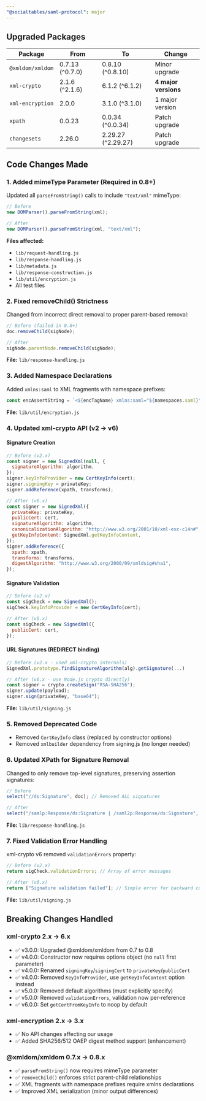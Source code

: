 ```yaml
---
"@socialtables/saml-protocol": major
---
```


## Upgraded Packages

| Package          | From            | To                 | Change               |
| ---------------- | --------------- | ------------------ | -------------------- |
| `@xmldom/xmldom` | 0.7.13 (^0.7.0) | 0.8.10 (^0.8.10)   | Minor upgrade        |
| `xml-crypto`     | 2.1.6 (^2.1.6)  | 6.1.2 (^6.1.2)     | **4 major versions** |
| `xml-encryption` | 2.0.0           | 3.1.0 (^3.1.0)     | 1 major version      |
| `xpath`          | 0.0.23          | 0.0.34 (^0.0.34)   | Patch upgrade        |
| `changesets`     | 2.26.0          | 2.29.27 (^2.29.27) | Patch upgrade        |

## Code Changes Made

### 1. Added mimeType Parameter (Required in 0.8+)

Updated all `parseFromString()` calls to include `"text/xml"` mimeType:

```javascript
// Before
new DOMParser().parseFromString(xml);

// After
new DOMParser().parseFromString(xml, "text/xml");
```

**Files affected:**

- `lib/request-handling.js`
- `lib/response-handling.js`
- `lib/metadata.js`
- `lib/response-construction.js`
- `lib/util/encryption.js`
- All test files

### 2. Fixed removeChild() Strictness

Changed from incorrect direct removal to proper parent-based removal:

```javascript
// Before (failed in 0.8+)
doc.removeChild(sigNode);

// After
sigNode.parentNode.removeChild(sigNode);
```

**File:** `lib/response-handling.js`

### 3. Added Namespace Declarations

Added `xmlns:saml` to XML fragments with namespace prefixes:

```javascript
const encAssertString = `<${encTagName} xmlns:saml="${namespaces.saml}">${encryptedData}</${encTagName}>`;
```

**File:** `lib/util/encryption.js`

### 4. Updated xml-crypto API (v2 → v6)

#### Signature Creation

```javascript
// Before (v2.x)
const signer = new SignedXml(null, {
  signatureAlgorithm: algorithm,
});
signer.keyInfoProvider = new CertKeyInfo(cert);
signer.signingKey = privateKey;
signer.addReference(xpath, transforms);

// After (v6.x)
const signer = new SignedXml({
  privateKey: privateKey,
  publicCert: cert,
  signatureAlgorithm: algorithm,
  canonicalizationAlgorithm: "http://www.w3.org/2001/10/xml-exc-c14n#",
  getKeyInfoContent: SignedXml.getKeyInfoContent,
});
signer.addReference({
  xpath: xpath,
  transforms: transforms,
  digestAlgorithm: "http://www.w3.org/2000/09/xmldsig#sha1",
});
```

#### Signature Validation

```javascript
// Before (v2.x)
const sigCheck = new SignedXml();
sigCheck.keyInfoProvider = new CertKeyInfo(cert);

// After (v6.x)
const sigCheck = new SignedXml({
  publicCert: cert,
});
```

#### URL Signatures (REDIRECT binding)

```javascript
// Before (v2.x - used xml-crypto internals)
SignedXml.prototype.findSignatureAlgorithm(alg).getSignature(...)

// After (v6.x - use Node.js crypto directly)
const signer = crypto.createSign("RSA-SHA256");
signer.update(payload);
signer.sign(privateKey, "base64");
```

**File:** `lib/util/signing.js`

### 5. Removed Deprecated Code

- Removed `CertKeyInfo` class (replaced by constructor options)
- Removed `xmlbuilder` dependency from signing.js (no longer needed)

### 6. Updated XPath for Signature Removal

Changed to only remove top-level signatures, preserving assertion signatures:

```javascript
// Before
select("//ds:Signature", doc); // Removed ALL signatures

// After
select("/samlp:Response/ds:Signature | /saml2p:Response/ds:Signature", doc); // Only top-level
```

**File:** `lib/response-handling.js`

### 7. Fixed Validation Error Handling

xml-crypto v6 removed `validationErrors` property:

```javascript
// Before (v2.x)
return sigCheck.validationErrors; // Array of error messages

// After (v6.x)
return ["Signature validation failed"]; // Simple error for backward compat
```

**File:** `lib/util/signing.js`

## Breaking Changes Handled

### xml-crypto 2.x → 6.x

- ✅ v3.0.0: Upgraded @xmldom/xmldom from 0.7 to 0.8
- ✅ v4.0.0: Constructor now requires options object (no `null` first parameter)
- ✅ v4.0.0: Renamed `signingKey`/`signingCert` to `privateKey`/`publicCert`
- ✅ v4.0.0: Removed `KeyInfoProvider`, use `getKeyInfoContent` option instead
- ✅ v5.0.0: Removed default algorithms (must explicitly specify)
- ✅ v5.0.0: Removed `validationErrors`, validation now per-reference
- ✅ v6.0.0: Set `getCertFromKeyInfo` to noop by default

### xml-encryption 2.x → 3.x

- ✅ No API changes affecting our usage
- ✅ Added SHA256/512 OAEP digest method support (enhancement)

### @xmldom/xmldom 0.7.x → 0.8.x

- ✅ `parseFromString()` now requires mimeType parameter
- ✅ `removeChild()` enforces strict parent-child relationships
- ✅ XML fragments with namespace prefixes require xmlns declarations
- ✅ Improved XML serialization (minor output differences)
